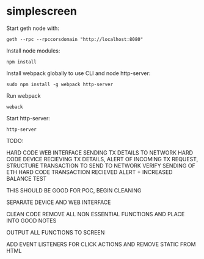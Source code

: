 # simplescreen
Start geth node with:
```
geth --rpc --rpccorsdomain "http://localhost:8080"

```

Install node modules:
```
npm install
```

Install webpack globally to use CLI and node http-server:
```
sudo npm install -g webpack http-server
```

Run webpack
```
weback
```
Start http-server:

```
http-server
```

TODO:

HARD CODE WEB INTERFACE SENDING TX DETAILS TO NETWORK
HARD CODE DEVICE RECIEVING TX DETAILS, ALERT OF INCOMING TX REQUEST, STRUCTURE TRANSACTION TO SEND TO NETWORK
VERIFY SENDING OF ETH
HARD CODE TRANSACTION RECIEVED ALERT + INCREASED BALANCE
TEST

THIS SHOULD BE GOOD FOR POC, BEGIN CLEANING 

SEPARATE DEVICE AND WEB INTERFACE

CLEAN CODE REMOVE ALL NON ESSENTIAL FUNCTIONS AND PLACE INTO GOOD NOTES

OUTPUT ALL FUNCTIONS TO SCREEN

ADD EVENT LISTENERS FOR CLICK ACTIONS AND REMOVE STATIC FROM HTML
